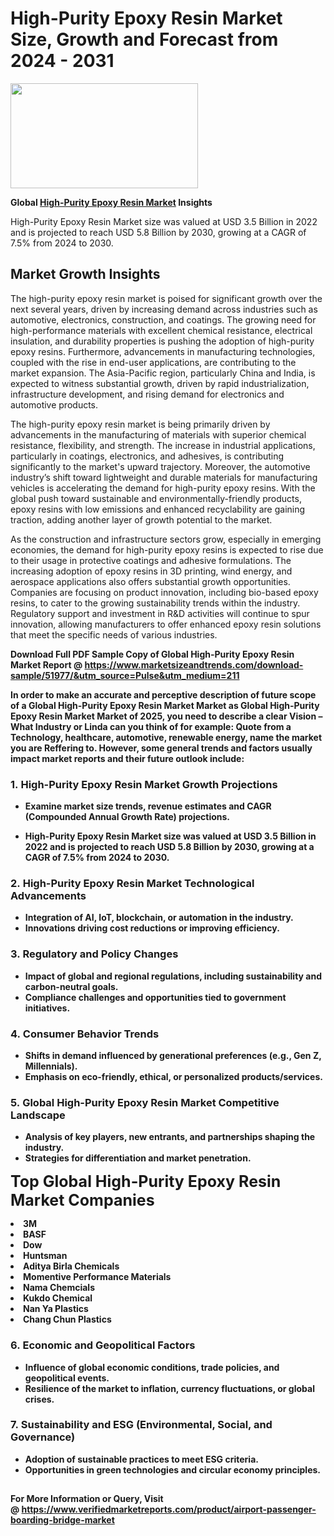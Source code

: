 <H1>High-Purity Epoxy Resin Market Size, Growth and Forecast from 2024 - 2031</H1><img class="aligncenter size-medium wp-image-584254" src="https://thirdeyenews.in/wp-content/uploads/2024/09/Global-Market-Research-300x168.jpeg" alt="" width="300" height="168" /><p><strong>Global&nbsp;<a href="https://www.marketsizeandtrends.com/download-sample/51977/&amp;utm_source=Pulse&amp;utm_medium=211">High-Purity Epoxy Resin Market</a> Insights</strong></p><p>High-Purity Epoxy Resin Market size was valued at USD 3.5 Billion in 2022 and is projected to reach USD 5.8 Billion by 2030, growing at a CAGR of 7.5% from 2024 to 2030.</p><p><h2>Market Growth Insights</h2> <p>The high-purity epoxy resin market is poised for significant growth over the next several years, driven by increasing demand across industries such as automotive, electronics, construction, and coatings. The growing need for high-performance materials with excellent chemical resistance, electrical insulation, and durability properties is pushing the adoption of high-purity epoxy resins. Furthermore, advancements in manufacturing technologies, coupled with the rise in end-user applications, are contributing to the market expansion. The Asia-Pacific region, particularly China and India, is expected to witness substantial growth, driven by rapid industrialization, infrastructure development, and rising demand for electronics and automotive products.</p> <p><strong></strong></p> <p>The high-purity epoxy resin market is being primarily driven by advancements in the manufacturing of materials with superior chemical resistance, flexibility, and strength. The increase in industrial applications, particularly in coatings, electronics, and adhesives, is contributing significantly to the market's upward trajectory. Moreover, the automotive industry’s shift toward lightweight and durable materials for manufacturing vehicles is accelerating the demand for high-purity epoxy resins. With the global push toward sustainable and environmentally-friendly products, epoxy resins with low emissions and enhanced recyclability are gaining traction, adding another layer of growth potential to the market.</p> <p>As the construction and infrastructure sectors grow, especially in emerging economies, the demand for high-purity epoxy resins is expected to rise due to their usage in protective coatings and adhesive formulations. The increasing adoption of epoxy resins in 3D printing, wind energy, and aerospace applications also offers substantial growth opportunities. Companies are focusing on product innovation, including bio-based epoxy resins, to cater to the growing sustainability trends within the industry. Regulatory support and investment in R&D activities will continue to spur innovation, allowing manufacturers to offer enhanced epoxy resin solutions that meet the specific needs of various industries.</p> <p><strong></p><p><span class=""><strong>Download Full PDF Sample Copy of Global High-Purity Epoxy Resin Market Report</strong> @ <a href="https://www.marketsizeandtrends.com/download-sample/51977/&amp;utm_source=Pulse&amp;utm_medium=211" target="_blank">https://www.marketsizeandtrends.com/download-sample/51977/&amp;utm_source=Pulse&amp;utm_medium=211</a></span></p><p>In order to make an accurate and perceptive description of future scope of a Global&nbsp;High-Purity Epoxy Resin Market Market as Global&nbsp;High-Purity Epoxy Resin Market Market of 2025, you need to describe a clear Vision &ndash; What Industry or Linda can you think of for example: Quote from a Technology, healthcare, automotive, renewable energy, name the market you are Reffering to. However, some general trends and factors usually impact market reports and their future outlook include:</p><h3>1.&nbsp;<strong>High-Purity Epoxy Resin Market Growth Projections</strong></h3><ul><li>Examine market size trends, revenue estimates and CAGR (Compounded Annual Growth Rate) projections.</li><li><p>High-Purity Epoxy Resin Market size was valued at USD 3.5 Billion in 2022 and is projected to reach USD 5.8 Billion by 2030, growing at a CAGR of 7.5% from 2024 to 2030.</p></li></ul><h3>2.&nbsp;<strong>High-Purity Epoxy Resin Market Technological Advancements</strong></h3><ul><li>Integration of AI, IoT, blockchain, or automation in the industry.</li><li>Innovations driving cost reductions or improving efficiency.</li></ul><h3>3.&nbsp;<strong>Regulatory and Policy Changes</strong></h3><ul><li>Impact of global and regional regulations, including sustainability and carbon-neutral goals.</li><li>Compliance challenges and opportunities tied to government initiatives.</li></ul><h3>4.&nbsp;<strong>Consumer Behavior Trends</strong></h3><ul><li>Shifts in demand influenced by generational preferences (e.g., Gen Z, Millennials).</li><li>Emphasis on eco-friendly, ethical, or personalized products/services.</li></ul><h3>5.&nbsp;<strong>Global High-Purity Epoxy Resin Market Competitive Landscape</strong></h3><ul><li>Analysis of key players, new entrants, and partnerships shaping the industry.</li><li>Strategies for differentiation and market penetration.</li></ul><p data-pm-slice="1 1 []"><span style="color: inherit; font-family: inherit; font-size: 25px;">Top Global High-Purity Epoxy Resin Market Companies</span></p><div class="" data-test-id=""><p><li>3M</li><li> BASF</li><li> Dow</li><li> Huntsman</li><li> Aditya Birla Chemicals</li><li> Momentive Performance Materials</li><li> Nama Chemcials</li><li> Kukdo Chemical</li><li> Nan Ya Plastics</li><li> Chang Chun Plastics</li></p></div><h3>6.&nbsp;<strong>Economic and Geopolitical Factors</strong></h3><ul><li>Influence of global economic conditions, trade policies, and geopolitical events.</li><li>Resilience of the market to inflation, currency fluctuations, or global crises.</li></ul><h3>7.&nbsp;<strong>Sustainability and ESG (Environmental, Social, and Governance)</strong></h3><ul><li>Adoption of sustainable practices to meet ESG criteria.</li><li>Opportunities in green technologies and circular economy principles.</li></ul><h2><strong style="font-size: 14px;">For More Information or Query, Visit @&nbsp;</strong><a style="background-color: #ffffff; font-size: 14px;" href="https://www.marketsizeandtrends.com/report/high-purity-epoxy-resin-market/" target="_blank">https://www.verifiedmarketreports.com/product/airport-passenger-boarding-bridge-market</a></h2>
